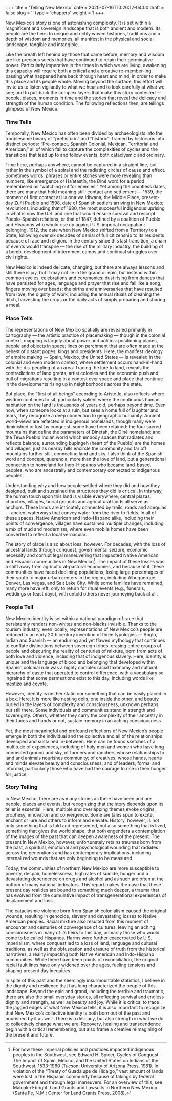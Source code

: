 +++
title = 'Telling New Mexico'
date = 2020-07-16T10:26:12-04:00
draft = false
slug = ''
type = 'chapters'
weight = 1
+++

New Mexico’s story is one of astonishing complexity. It is set within a magnificent and sovereign landscape that is both ancient and modern. Its people are the heirs to unique and richly woven histories, traditions and a depth of wisdom and memories, all manifest in the physical and social landscape, tangible and intangible.
 
Like the breath left behind by those that came before, memory and wisdom are like precious seeds that have continued to retain their germinative power. Particularly imperative in the times in which we are living, awakening this capacity will require both a critical and a creative re-member-ing, passing what happened here back through heart and mind, in order to make this place and its people whole. Moving beyond the surface, this effort will invite us to listen vigilantly to what we hear and to look carefully at what we see; and to pull back the complex layers that make this story contested — people, places, moments in time and the stories that reveal the delicacy and strength of the human condition. The following reflections then, are tellings glimpses of New Mexico.

### Time Tells
Temporally, New Mexico has often been divided by archaeologists into the troublesome binary of “prehistoric” and “historic”; framed by historians into distinct periods: “Pre-contact, Spanish Colonial, Mexican, Territorial and American,” all of which fail to capture the complexities of cycles and the transitions that lead up to and follow events, both cataclysmic and ordinary.  

Time here, perhaps anywhere, cannot be captured in a straight line, but rather in the symbol of a spiral and the radiating circles of cause and effect. Sometimes words, phrases or entire stories were more revealing than numbers, like emergence or Ha’atastín, the Diné word for a period remembered as “watching out for enemies.” Yet among the countless dates, there are many that hold meaning still: contact and settlement — 1539, the moment of first contact at Halona:wa Idiwana, the Middle Place, present-day Zuñi Pueblo and 1598, date of Spanish settlers arriving in New Mexico; revolutions, including that of 1680, the most successful indigenous uprising in what is now the U.S. and one that would ensure survival and rescript Pueblo-Spanish relations, or that of 1847, defined by a coalition of Pueblo and Hispanos who would rise up against U.S. imperial occupation; belonging, 1912, the date when New Mexico shifted from a Territory to a State, following over six decades of denial of full citizenship to its residents because of race and religion. In the century since this last transition, a chain of events would transpire — the rise of the military industry, the building of a bomb, development of internment camps and continual struggles over civil rights.  
 
New Mexico is indeed delicate, changing, but there are always lessons and still there is joy, but it may not lie in the grand or epic, but instead within common cycles, celebrations and ceremonies: dust rising from dances that have persisted for ages, language and prayer that rise and fall like a song, fingers moving over beads; the births and anniversaries that have resulted from love; the dignity of work, including the annual rituals of cleaning the ditch, harvesting the crops or the daily acts of simply preparing and sharing a meal.

### Place Tells

The representations of New Mexico spatially are revealed primarily in cartography — the artistic practice of placemaking — though in the colonial context, mapping is largely about power and politics: positioning places, people and objects in space; lines on parchment that are often made at the behest of distant popes, kings and presidents. Here, the manifest ideology of empire making — Spain, Mexico, the United States — is revealed in the colonial and even modern context, where settlement occurs hand-in-hand with the dis-peopling of an area. Tracing the lure to land, reveals the contradictions of land grants, artist colonies and the economic push and pull of migrations resulting in a contest over space and place that continue in the developments rising up in neighborhoods across the state.
 
But place, the “first of all beings” according to Aristotle, also reflects where wisdom continues to sit, particularly salient where the continuous human habitation on the land is thousands of years old, perhaps beyond time. Even now, when someone looks at a ruin, but sees a home full of laughter and tears, they recognize a deep connection to geographic humanity. Ancient world-views are reflected in indigenous homelands, though many were diminished or lost by conquest, some have been retained: the four sacred mountains that define the parameters of Dinetah, the Diné homeland; and the Tewa Pueblo Indian world which embody spaces that radiates and reflects balance; surrounding bupingeh (heart of the Pueblo) are the homes and villages, just as nearby hills encircle the community and far off mountains further still, connecting land and sky. I also think of the Spanish word and concept, querencia, more than the love of land, but a generational connection to homeland for Indo-Hispanos who became land-based, peoples, who are ancestrally and contemporary connected to indigenous peoples.
 
Understanding why and how people settled where they did and how they designed, built and sustained the structures they did is critical. In this way, the human touch upon this land is visible everywhere; central plazas, churches, villages, burial grounds and agricultural lands all serve as anchors. These lands are intricately connected by trails, roads and acequias — ancient waterways that convey water from the river to fields. In all of these spaces, Native American and Indo-Hispano alike, including their points of convergence, villages have sustained multiple changes, including a mix of mud and modernism, where even mobile homes have been converted to reflect a local vernacular.

The story of place is also about loss, however. For decades, with the loss of ancestral lands through conquest, governmental seizure, economic necessity and corrupt legal maneuvering that impacted Native American and Hispanic communities in New Mexico[^9]. The impact of these losses was a shift away from agricultural-pastoral economies, and because of it, these communities have faced declining populations, losing large percentages of their youth to major urban centers in the region, including Albuquerque, Denver, Las Vegas, and Salt Lake City. While some families have remained, many more have left, only to return for ritual events (e.g., funerals, weddings or feast days), with untold others never journeying back at all. 

### People Tell

New Mexico identity is set within a national paradigm of race that persistently renders non-whites and non-blacks invisible. Thanks to the tourism industry, even locally, representations of New Mexico’s people are reduced to an early 20th century invention of three typologies — Anglo, Indian and Spanish — an enduring and yet flawed mythology that continues to conflate distinctions between sovereign tribes, erasing entire groups of people and obscuring the reality of centuries of mixture, born from acts of both love and violence, including that of indigenous slavery. Here, identity is unique and the language of blood and belonging that developed within Spanish colonial rule was a highly complex racial taxonomy and cultural hierarchy of caste that operated to control difference, with a vocabulary so ingrained that some permeations exist to this day, including words like mestizo and coyote. 

However, identity is neither static nor something that can be easily placed in a box. Here, it is more like nesting dolls, one inside the other, and beauty buried in the layers of complexity and consciousness, unknown perhaps, but still there. Some individuals and communities stand in strength and sovereignty. Others, whether they carry the complexity of their ancestry in their faces and hands or not, sustain memory in an aching consciousness. 

Yet, the most meaningful and profound reflections of New Mexico’s people emerge in both the individual and the collective and all of the relationships developed and sustained in-between. Here can be found sketches of a multitude of experiences, including of holy men and women who have long connected ground and sky, of farmers and ranchers whose relationships to land and animals nourishes community; of creatives, whose hands, hearts and minds elevate beauty and consciousness; and of leaders, formal and informal, particularly those who have had the courage to rise in their hunger for justice 

### Story Telling

In New Mexico, there are as many stories as there have been and are people, places and events, but recognizing that the story depends upon its teller is essential. Here, multiple and overlapping themes evoke origins, prophesy, innovation and convergence. Some are tales spun to excite, enchant or lure and others to inform and elevate.
History, however, is not only something that is told and represented, but also something that is lived, something that gives the world shape, that both engenders a contemplation of the images of the past that can deepen awareness of the present. The present in New Mexico, however, unfortunately retains traumas born from the past, a spiritual, emotional and psychological wounding that radiates across the generations and has contemporary implications, including internalized wounds that are only beginning to be measured. 

Today, the communities of northern New Mexico are more susceptible to poverty, despair, homelessness, high rates of suicide, hunger and a devastating dependence on drugs and alcohol and as such are often at the bottom of many national indicators. This report makes the case that these present day realities are bound to something much deeper, a trauma that has evolved from the cumulative impact of transgenerational experiences of displacement and loss.

The cataclysmic violence born from Spanish colonialism caused the original wounds, resulting in genocide, slavery and devastating losses to Native American peoples. Racial mixture also resulted from this moment of encounter and centuries of convergence of cultures, leaving an aching consciousness in many of its heirs to this day, primarily those who would come to be called Hispanos. Harms were further exacerbated by U.S. imperialism, where conquest led to a loss of land, language and cultural traditions, as well as the obfuscation and erasure of truth from the historical narratives, a reality impacting both Native American and Indo-Hispano communities. While there have been points of reconciliation, the original racial fault lines have only widened over the ages, fueling tensions and shaping present day inequities.
 
In spite of this past and the seemingly insurmountable statistics, I believe in the dignity and resilience that has long characterized the people of this landscape. Beyond the epic and grand, including the terrible and traumatic, there are also the small everyday stories, all reflecting survival and endless dignity and strength, as well as beauty and joy. While it is critical to trace the jagged edges of what New Mexico tells, it is also important to recognize that New Mexico’s collective identity is both born out of the past and nourished by it as well. There is a delicacy, but also strength in what we do to collectively change what we are. Recovery, healing and transcendence begin with a critical remembering, but also frame a creative reimagining of the present and future.

[^9]: For how these imperial policies and practices impacted indigenous peoples in the Southwest, see Edward H. Spicer, Cycles of Conquest - The Impact of Spain, Mexico, and the United States on Indians of the Southwest, 1533-1960 (Tucson: University of Arizona Press, 1981). In violation of the “Treaty of Guadalupe de Hidalgo,” vast amount of lands were lost in the Hispanic community because of takings by federal government and through legal maneuvers. For an overview of this, see Malcolm Ebright, Land Grants and Lawsuits in Northern New Mexico (Santa Fe, N.M.: Center for Land Grants Press, 2008).  